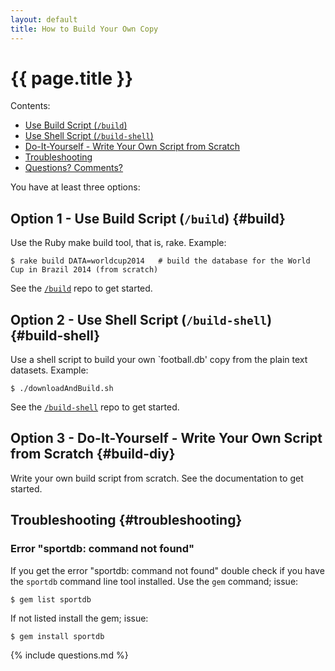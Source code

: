 ```yaml
---
layout: default
title: How to Build Your Own Copy
---
```


# {{ page.title }}


<div class="toc" markdown="1">
Contents:

* [Use Build Script (`/build`)](#build)
* [Use Shell Script (`/build-shell`)](#build-shell)
* [Do-It-Yourself - Write Your Own Script from Scratch](#build-diy)
* [Troubleshooting](#troubleshooting)
* [Questions? Comments?](#questions)
</div>


You have at least three options:


## Option 1  - Use Build Script (`/build`)    {#build}


Use the Ruby make build tool, that is, rake. Example:

~~~
$ rake build DATA=worldcup2014   # build the database for the World Cup in Brazil 2014 (from scratch)
~~~

See the [`/build`](https://github.com/openfootball/build) repo to get started.




## Option 2  - Use Shell Script (`/build-shell`)   {#build-shell}

Use a shell script to build your own `football.db' copy from the plain text datasets. Example:

~~~
$ ./downloadAndBuild.sh
~~~

See the [`/build-shell`](https://github.com/openfootball/build-shell) repo to get started.




## Option 3  - Do-It-Yourself - Write Your Own Script from Scratch     {#build-diy}

Write your own build script from scratch. See the documentation to get started.




## Troubleshooting   {#troubleshooting}

### Error "sportdb: command not found"

If you get the error "sportdb: command not found" double check if you have the `sportdb` command line tool installed.
Use the `gem` command; issue:

~~~
$ gem list sportdb
~~~

If not listed install the gem; issue:

~~~
$ gem install sportdb
~~~

{% include questions.md %}




<!--

  clean up - move to docs???

## Build Your Own `football.db` Copy {#build}

Use the `sportdb` command line tool to build your own `football.db` copy from plain text fixtures.
Example:

Step 1:  Get a copy of the `world.db` fixtures

    $ git clone git://github.com/openmundi/world.db.git

Step 2:  Get a copy of the `at-austria` fixtures

    $ git clone git://github.com/openfootball/at-austria.git

Step 3:  Let's build the `football.db`

    $ sportdb setup --include ./at-austria --worldinclude ./world.db

That's it For more see the [`sportdb` command line tool project](https://github.com/geraldb/sport.db.ruby).
-->
